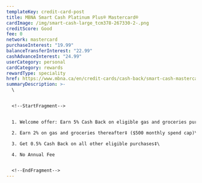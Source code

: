 ```yaml
---
templateKey: credit-card-post
title: MBNA Smart Cash Platinum Plus® Mastercard®
cardImage: /img/smart-cash-large_tcm378-267330-2-.png
creditScore: Good
fee: 0
network: mastercard
purchaseInterest: "19.99"
balanceTransferInterest: "22.99"
cashAdvanceInterest: "24.99"
userCategory: personal
cardCategory: rewards
rewardType: speciality
href: https://www.mbna.ca/en/credit-cards/cash-back/smart-cash-mastercard/
summaryDescription: >-
  \


  <!--StartFragment-->


  1. Welcome offer: Earn 5% Cash Back on eligible gas and groceries purchases for the first 6 months ($500 monthly spend cap)\

  2. Earn 2% on gas and groceries thereafter‡ ($500 monthly spend cap)\

  3. Get 0.5% Cash Back on all other eligible purchases‡\

  4. No Annual Fee


  <!--EndFragment-->
---
```

